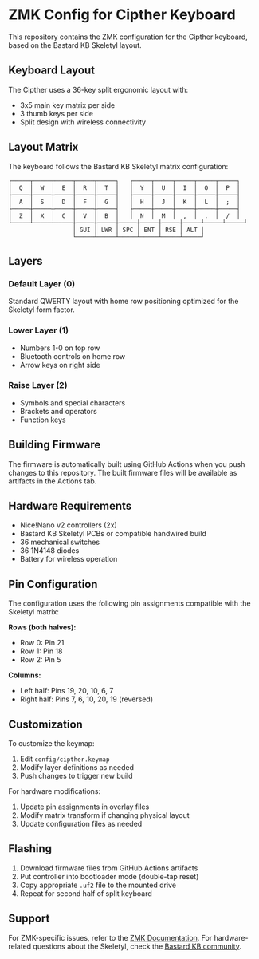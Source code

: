 # ZMK Config for Cipther Keyboard

This repository contains the ZMK configuration for the Cipther keyboard, based on the Bastard KB Skeletyl layout.

## Keyboard Layout

The Cipther uses a 36-key split ergonomic layout with:
- 3x5 main key matrix per side
- 3 thumb keys per side
- Split design with wireless connectivity

## Layout Matrix

The keyboard follows the Bastard KB Skeletyl matrix configuration:

```
┌─────┬─────┬─────┬─────┬─────┐   ┌─────┬─────┬─────┬─────┬─────┐
│  Q  │  W  │  E  │  R  │  T  │   │  Y  │  U  │  I  │  O  │  P  │
├─────┼─────┼─────┼─────┼─────┤   ├─────┼─────┼─────┼─────┼─────┤
│  A  │  S  │  D  │  F  │  G  │   │  H  │  J  │  K  │  L  │  ;  │
├─────┼─────┼─────┼─────┼─────┤   ├─────┼─────┼─────┼─────┼─────┤
│  Z  │  X  │  C  │  V  │  B  │   │  N  │  M  │  ,  │  .  │  /  │
└─────┴─────┴─────┼─────┼─────┼─────┼─────┼─────┼─────┴─────┴─────┘
                  │ GUI │ LWR │ SPC │ ENT │ RSE │ ALT │
                  └─────┴─────┴─────┴─────┴─────┴─────┘
```

## Layers

### Default Layer (0)
Standard QWERTY layout with home row positioning optimized for the Skeletyl form factor.

### Lower Layer (1)
- Numbers 1-0 on top row
- Bluetooth controls on home row
- Arrow keys on right side

### Raise Layer (2)
- Symbols and special characters
- Brackets and operators
- Function keys

## Building Firmware

The firmware is automatically built using GitHub Actions when you push changes to this repository. The built firmware files will be available as artifacts in the Actions tab.

## Hardware Requirements

- Nice!Nano v2 controllers (2x)
- Bastard KB Skeletyl PCBs or compatible handwired build
- 36 mechanical switches
- 36 1N4148 diodes
- Battery for wireless operation

## Pin Configuration

The configuration uses the following pin assignments compatible with the Skeletyl matrix:

**Rows (both halves):**
- Row 0: Pin 21
- Row 1: Pin 18  
- Row 2: Pin 5

**Columns:**
- Left half: Pins 19, 20, 10, 6, 7
- Right half: Pins 7, 6, 10, 20, 19 (reversed)

## Customization

To customize the keymap:
1. Edit `config/cipther.keymap`
2. Modify layer definitions as needed
3. Push changes to trigger new build

For hardware modifications:
1. Update pin assignments in overlay files
2. Modify matrix transform if changing physical layout
3. Update configuration files as needed

## Flashing

1. Download firmware files from GitHub Actions artifacts
2. Put controller into bootloader mode (double-tap reset)
3. Copy appropriate `.uf2` file to the mounted drive
4. Repeat for second half of split keyboard

## Support

For ZMK-specific issues, refer to the [ZMK Documentation](https://zmk.dev/).
For hardware-related questions about the Skeletyl, check the [Bastard KB community](https://discord.gg/bastardkb).